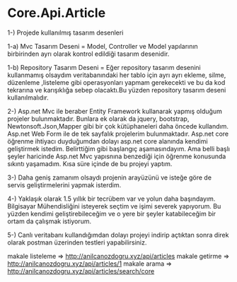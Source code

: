 # Core.Api.Article

1-) Projede kullanılmış tasarım desenleri

1-a) Mvc Tasarım Deseni = Model, Controller ve Model yapılarının birbirinden ayrı olarak kontrol edildiği tasarım desenidir.

1-b) Repository Tasarım Deseni = Eğer repository tasarım desenini kullanmamış olsaydım veritabanındaki her tablo için ayrı ayrı ekleme, silme, düzenleme ,listeleme gibi operasyonları yapmam gerekecekti ve bu da kod tekrarına ve karışıklığa sebep olacaktı.Bu yüzden repository tasarım deseni kullanılmalıdır.

2-) Asp.net Mvc ile beraber Entity Framework kullanarak yapmış olduğum projeler bulunmaktadır. Bunlara ek olarak da jquery, bootstrap, Newtonsoft.Json,Mapper gibi bir çok kütüphaneleri daha öncede kullandım. Asp.net Web Form ile de tek sayfalık projelerim bulunmaktadır. Asp.net core öğrenme ihtiyacı duyduğumdan dolayı asp.net core alanında kendimi geliştirmek istedim. Belirttiğim gibi başlangıç aşamasındayım. Ama belli başlı şeyler haricinde  Asp.net Mvc yapısnına benzediği için öğrenme konusunda sıkıntı yaşamadım. Kısa süre içinde de bu projeyi yaptım.  

3-) Daha geniş zamanım olsaydı projenin arayüzünü ve isteğe göre de servis geliştirmelerini yapmak isterdim.

4-) Yaklaşık olarak 1.5 yıllık bir tecrübem var ve yolun daha başındayım. Bilgisayar Mühendisliğini isteyerek seçtim ve işimi severek yapıyorum. Bu yüzden kendimi geliştirebileceğim ve o yere bir şeyler katabileceğim bir ortam da çalışmak istiyorum.

5-) Canlı veritabanı kullandığımdan dolayı projeyi indirip açtıktan sonra direk olarak postman üzerinden testleri yapabilirsiniz.

makale listeleme => http://anilcanozdogru.xyz/api/articles
makale getirme => http://anilcanozdogru.xyz/api/articles/1
makale arama => http://anilcanozdogru.xyz/api/articles/search/core

